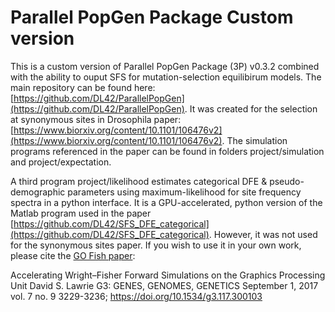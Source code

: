 # Parallel PopGen Package Custom version

This is a custom version of Parallel PopGen Package (3P) v0.3.2 combined with the ability to ouput SFS for mutation-selection equilibirum models. The main repository can be found here: [https://github.com/DL42/ParallelPopGen](https://github.com/DL42/ParallelPopGen). It was created for the selection at synonymous sites in Drosophila paper: [https://www.biorxiv.org/content/10.1101/106476v2](https://www.biorxiv.org/content/10.1101/106476v2). The simulation programs referenced in the paper can be found in folders project/simulation and project/expectation. 

A third program project/likelihood estimates categorical DFE & pseudo-demographic parameters using maximum-likelihood for site frequency spectra in a python interface. It is a GPU-accelerated, python version of the Matlab program used in the paper [https://github.com/DL42/SFS_DFE_categorical](https://github.com/DL42/SFS_DFE_categorical). However, it was not used for the synonymous sites paper. If you wish to use it in your own work, please cite the [GO Fish paper](https://www.g3journal.org/content/7/9/3229.abstract):

Accelerating Wright–Fisher Forward Simulations on the Graphics Processing Unit
David S. Lawrie
G3: GENES, GENOMES, GENETICS September 1, 2017 vol. 7 no. 9 3229-3236; https://doi.org/10.1534/g3.117.300103
